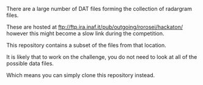 There are a large number of DAT files forming the collection of radargram files.

These are hosted at ftp://ftp.ira.inaf.it/pub/outgoing/rorosei/hackaton/ however this might become a slow link during the competition.

This repository contains a subset of the files from that location.

It is likely that to work on the challenge, you do not need to look at all of the possible data files.

Which means you can simply clone this repository instead.


